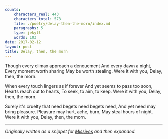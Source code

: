 ```yaml
---
counts:
    characters_real: 443
    characters_total: 573
    file: ./poetry/delay-then-the-morn/index.md
    paragraphs: 5
    type: jekyll
    words: 103
date: 2017-02-12
layout: post
title: Delay, then, the morn
---
```


<div class="verse">
Though every climax approach a denouement
And every dawn a night,
Every moment worth sharing
May be worth stealing.
    Were it with you,
    Delay, then, the morn.

When every touch lingers as if forever
And yet seems to pass too soon,
Hearts reach out to hearts,
To seek, to aim, to keep.
    Were it with you,
    Delay, then, the morn.

Surely it's cruelty that need begets need begets need,
And yet need may bring pleasure.
Pleasure may hurt, ache, burn,
May steal hours of night.
    Were it with you,
    Delay, then, the morn.
</div>

-----

*Originally written as a snippet for [Missives](/fiction/missives) and then expanded.*
